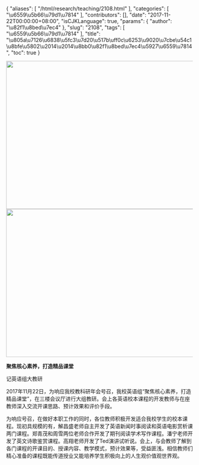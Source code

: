 {
    "aliases": [
        "/html/research/teaching/2108.html"
    ],
    "categories": [
        "\u6559\u5b66\u79d1\u7814"
    ],
    "contributors": [],
    "date": "2017-11-22T00:00:00+08:00",
    "isCJKLanguage": true,
    "params": {
        "author": "\u82f1\u8bed\u7ec4"
    },
    "slug": "2108",
    "tags": [
        "\u6559\u5b66\u79d1\u7814"
    ],
    "title": "\u805a\u7126\u6838\u5fc3\u7d20\u517b\uff0c\u6253\u9020\u7cbe\u54c1\u8bfe\u5802\u2014\u2014\u8bb0\u82f1\u8bed\u7ec4\u5927\u6559\u7814",
    "toc": true
}


<img
    src="https://cdn.tfls.online/mirror/full/a8be6d2cd49b63aa86002abb8fec050dd959bae9.jpg"
    style="display:block;margin-left:auto;margin-right:auto;"
    decoding="async"
    fetchpriority="auto"
    loading="lazy"
    height="400"
    width="600"
/>
<img
    src="https://cdn.tfls.online/mirror/full/aad39ca21a944e2ac2ee5d789c72fbc2d42b0630.jpg"
    style="display:block;margin-left:auto;margin-right:auto;"
    decoding="async"
    fetchpriority="auto"
    loading="lazy"
    height="400"
    width="600"
/>




  





**聚焦核心素养，打造精品课堂**




记英语组大教研




2017年11月22日，为响应我校教科研年会号召，我校英语组“聚焦核心素养，打造精品课堂”，在三楼会议厅进行大组教研。会上各英语校本课程的开发教师与在座教师深入交流开课思路、预计效果和评价手段。




为响应号召，在做好本职工作的同时，各位教师积极开发适合我校学生的校本课程。现初具规模的有，解昌盛老师自主开发了英语新闻时事阅读和英语电影赏析课两门课程。郑青茂和周雪两位老师合作开发了期刊阅读学术写作课程。潘宁老师开发了英文诗歌鉴赏课程。高翔老师开发了Ted演讲试听说。会上，与会教师了解到各门课程的开课目的、授课内容、教学模式，预计效果等，受益匪浅。相信教师们精心准备的课程既能传道授业又能培养学生积极向上的人生观价值观世界观。




  



